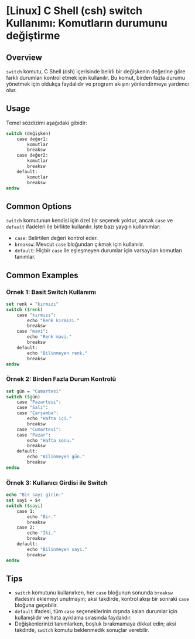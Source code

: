 # [Linux] C Shell (csh) switch Kullanımı: Komutların durumunu değiştirme

## Overview
`switch` komutu, C Shell (csh) içerisinde belirli bir değişkenin değerine göre farklı durumları kontrol etmek için kullanılır. Bu komut, birden fazla durumu yönetmek için oldukça faydalıdır ve program akışını yönlendirmeye yardımcı olur.

## Usage
Temel sözdizimi aşağıdaki gibidir:

```csh
switch (değişken)
    case değer1:
        komutlar
        breaksw
    case değer2:
        komutlar
        breaksw
    default:
        komutlar
        breaksw
endsw
```

## Common Options
`switch` komutunun kendisi için özel bir seçenek yoktur, ancak `case` ve `default` ifadeleri ile birlikte kullanılır. İşte bazı yaygın kullanımlar:

- `case`: Belirtilen değeri kontrol eder.
- `breaksw`: Mevcut `case` bloğundan çıkmak için kullanılır.
- `default`: Hiçbir `case` ile eşleşmeyen durumlar için varsayılan komutları tanımlar.

## Common Examples

### Örnek 1: Basit Switch Kullanımı
```csh
set renk = "kırmızı"
switch ($renk)
    case "kırmızı":
        echo "Renk kırmızı."
        breaksw
    case "mavi":
        echo "Renk mavi."
        breaksw
    default:
        echo "Bilinmeyen renk."
        breaksw
endsw
```

### Örnek 2: Birden Fazla Durum Kontrolü
```csh
set gün = "Cumartesi"
switch ($gün)
    case "Pazartesi":
    case "Salı":
    case "Çarşamba":
        echo "Hafta içi."
        breaksw
    case "Cumartesi":
    case "Pazar":
        echo "Hafta sonu."
        breaksw
    default:
        echo "Bilinmeyen gün."
        breaksw
endsw
```

### Örnek 3: Kullanıcı Girdisi ile Switch
```csh
echo "Bir sayı girin:"
set sayi = $< 
switch ($sayi)
    case 1:
        echo "Bir."
        breaksw
    case 2:
        echo "İki."
        breaksw
    default:
        echo "Bilinmeyen sayı."
        breaksw
endsw
```

## Tips
- `switch` komutunu kullanırken, her `case` bloğunun sonunda `breaksw` ifadesini eklemeyi unutmayın; aksi takdirde, kontrol akışı bir sonraki `case` bloğuna geçebilir.
- `default` ifadesi, tüm `case` seçeneklerinin dışında kalan durumlar için kullanışlıdır ve hata ayıklama sırasında faydalıdır.
- Değişkenlerinizi tanımlarken, boşluk bırakmamaya dikkat edin; aksi takdirde, `switch` komutu beklenmedik sonuçlar verebilir.